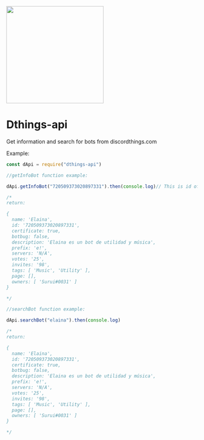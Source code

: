 <p>
<a href="https://bots.discordthings.com"><img src="https://cdn.discordapp.com/attachments/814920811190288477/846196959786172487/dthingsblob_4K.png" width="256" height="256"/></a>
</p>

# Dthings-api
Get information and search for bots from discordthings.com

Example:
```js
const dApi = require("dthings-api")

//getInfoBot function example:

dApi.getInfoBot("720509373020897331").then(console.log)// This is id of Elaina Bot

/*
return: 

{
  name: 'Elaina',
  id: '720509373020897331',
  certificate: true,
  botbug: false,
  description: 'Elaina es un bot de utilidad y música',
  prefix: 'e!',
  servers: 'N/A',
  votes: '25',
  invites: '98',
  tags: [ 'Music', 'Utility' ],
  page: [],
  owners: [ 'Surui#0031' ]
}

*/

//searchBot function example:

dApi.searchBot("elaina").then(console.log)

/*
return: 

{
  name: 'Elaina',
  id: '720509373020897331',
  certificate: true,
  botbug: false,
  description: 'Elaina es un bot de utilidad y música',
  prefix: 'e!',
  servers: 'N/A',
  votes: '25',
  invites: '98',
  tags: [ 'Music', 'Utility' ],
  page: [],
  owners: [ 'Surui#0031' ]
}

*/

```
